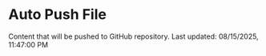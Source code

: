 # Auto Push File

Content that will be pushed to GitHub repository.
Last updated: 08/15/2025, 11:47:00 PM